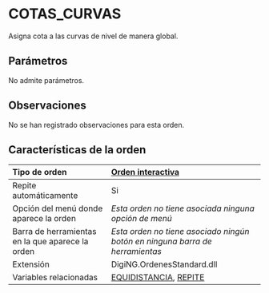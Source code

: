 # COTAS\_CURVAS

Asigna cota a las curvas de nivel de manera global.

## Parámetros

No admite parámetros.

## Observaciones

No se han registrado observaciones para esta orden.

## Características de la orden

| Tipo de orden | [Orden interactiva](cotas-curvas.md) |
| :--- | :--- |
| Repite automáticamente | Si |
| Opción del menú donde aparece la orden | _Esta orden no tiene asociada ninguna opción de menú_ |
| Barra de herramientas en la que aparece la orden | _Esta orden no tiene asociado ningún botón en ninguna barra de herramientas_ |
| Extensión | DigiNG.OrdenesStandard.dll |
| Variables relacionadas | [EQUIDISTANCIA](/digi3d-net/referencia/ventana-de-dibujo/ordenes/c/crear-complejo/EQUIDISTANCIA.html), [REPITE](/digi3d-net/referencia/ventana-de-dibujo/ordenes/c/crear-complejo/REPITE.html) |

